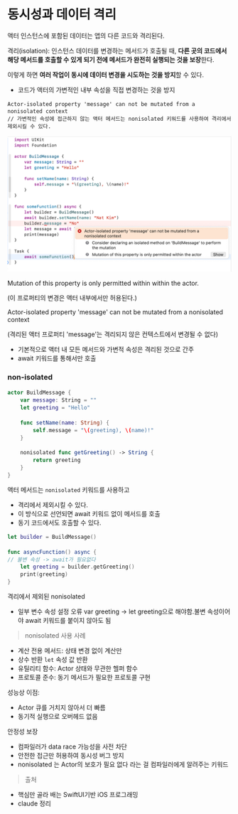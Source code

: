 # 동시성과 데이터 격리

액터 인스턴스에 포함된 데이터는 앱의 다른 코드와 격리된다.

격리(isolation): 인스턴스 데이터를 변경하는 메서드가 호출될 때, **다른 곳의 코드에서 해당 메서드를 호출할 수 있게 되기 전에 메서드가 완전히 실행되는 것을 보장**한다. 

이렇게 하면 **여러 작업이 동시에 데이터 변경을 시도하는 것을 방지**할 수 있다.

- 코드가 액터의 가변적인 내부 속성을 직접 변경하는 것을 방지


```
Actor-isolated property 'message' can not be mutated from a nonisolated context
// 가변적인 속성에 접근하지 않는 액터 메서드는 nonisolated 키워드를 사용하여 격리에서 제외시킬 수 있다. 
```

![Actor 프로퍼티 변경 특징](./code.png)

Mutation of this property is only permitted within within the actor.

(이 프로퍼티의 변경은 액터 내부에서만 허용된다.)

Actor-isolated property 'message' can not be mutated from a nonisolated context

(격리된 액터 프로퍼티 'message'는 격리되지 않은 컨텍스트에서 변경될 수 없다)

- 기본적으로 액터 내 모든 메서드와 가변적 속성은 격리된 것으로 간주
- await 키워드를 통해서만 호출



### non-isolated

```swift
actor BuildMessage {
	var message: String = ""
	let greeting = "Hello"
	
	func setName(name: String) {
		self.message = "\(greeting), \(name)!"
	}
	
	nonisolated func getGreeting() -> String {
		return greeting
	}
}
```

액터 메서드는 `nonisolated` 키워드를 사용하고 

- 격리에서 제외시킬 수 있다.
- 이 방식으로 선언되면 await 키워드 없이 메서드를 호출
- 동기 코드에서도 호출할 수 있다.

```swift
let builder = BuildMessage()

func asyncFunction() async {
// 불변 속성 -> await가 필요없다
	let greeting = builder.getGreeting()
	print(greeting)
}

```

격리에서 제외된 nonisolated 
- 일부 변수 속성 설정 오류 var greeting → let greeting으로 해야함.불변 속성이어야 await 키워드를 붙이지 않아도 됨 

> nonisolated 사용 사례
> 
- 계산 전용 메서드: 상태 변경 없이 계산만
- 상수 반환 `let` 속성 값 반환
- 유틸리티 함수: Actor 상태와 무관한 헬퍼 함수
- 프로토콜 준수: 동기 메서드가 필요한 프로토콜 구현

성능상 이점: 

- Actor 큐를 거치지 않아서 더 빠름
- 동기적 실행으로 오버헤드 없음

안정성 보장

- 컴파일러가 data race 가능성을 사전 차단
- 안전한 접근만 허용하여 동시성 버그 방지
- nonisolated 는 Actor의 보호가  필요 없다 라는 걸 컴파일러에게 알려주는 키워드

> 출처
- 핵심만 골라 배는 SwiftUI기반 iOS 프로그래밍
- claude 정리